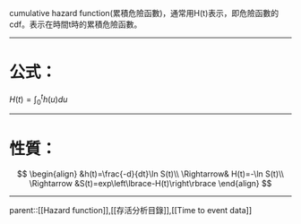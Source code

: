 cumulative hazard function(累積危險函數)，通常用H(t)表示，即危險函數的cdf。表示在時間t時的累積危險函數。
- - -
# 公式：
$H(t)=\int^t_0 h(u)du$
- - -
# 性質：
$$
\begin{align}
&h(t)=\frac{-d}{dt}\ln S(t)\\
\Rightarrow& H(t)=-\ln S(t)\\
\Rightarrow &S(t)=exp\left\lbrace-H(t)\right\rbrace
\end{align}
$$
- - -
parent::[[Hazard function]],[[存活分析目錄]],[[Time to event data]]